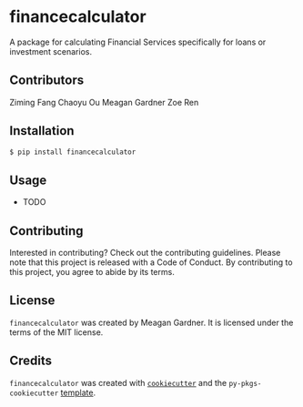 # financecalculator

A package for calculating Financial Services specifically for loans or investment scenarios.

## Contributors

Ziming Fang
Chaoyu Ou
Meagan Gardner
Zoe Ren

## Installation

```bash
$ pip install financecalculator
```

## Usage

- TODO

## Contributing

Interested in contributing? Check out the contributing guidelines. Please note that this project is released with a Code of Conduct. By contributing to this project, you agree to abide by its terms.

## License

`financecalculator` was created by Meagan Gardner. It is licensed under the terms of the MIT license.

## Credits

`financecalculator` was created with [`cookiecutter`](https://cookiecutter.readthedocs.io/en/latest/) and the `py-pkgs-cookiecutter` [template](https://github.com/py-pkgs/py-pkgs-cookiecutter).
